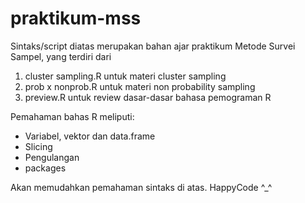 # praktikum-mss
Sintaks/script diatas merupakan bahan ajar praktikum Metode Survei Sampel, yang terdiri dari

1. cluster sampling.R untuk materi cluster sampling
2. prob x nonprob.R untuk materi non probability sampling
3. preview.R untuk review dasar-dasar bahasa pemograman R

Pemahaman bahas R meliputi:
- Variabel, vektor dan data.frame
- Slicing
- Pengulangan
- packages

Akan memudahkan pemahaman sintaks di atas.
HappyCode ^_^
